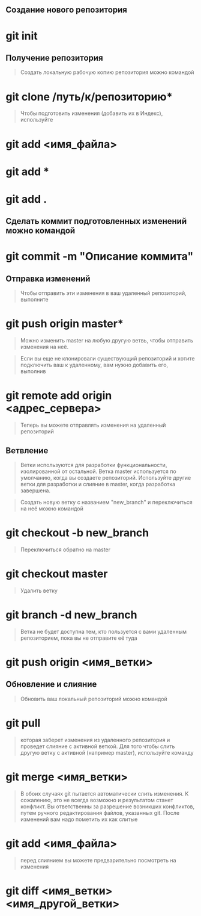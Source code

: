 ## Создание нового репозитория

# git init

## Получение репозитория
>Создать локальную рабочую копию репозитория можно командой

# git clone /путь/к/репозиторию* 


>Чтобы подготовить изменения (добавить их в Индекс), используйте

# git add <имя_файла>
# git add *
# git add .


## Сделать коммит подготовленных изменений можно командой

# git commit -m "Описание коммита"


## Отправка изменений

>Чтобы отправить эти изменения в ваш удаленный репозиторий, выполните

# git push origin master*

>Можно изменить master на любую другую ветвь, чтобы отправить изменения на неё.

>Если вы еще не клонировали существующий репозиторий и 
>хотите подключить ваш к удаленному,
>вам нужно добавить его, выполнив

# git remote add origin <адрес_сервера>

>Теперь вы можете отправлять изменения на удаленный репозиторий


## Ветвление

>Ветки используются для разработки функциональности, 
>изолированной от остальной. Ветка master используется по умолчанию, 
>когда вы создаете репозиторий. Используйте другие ветки для разработки 
>и слияние в master, когда разработка завершена.

>Создать новую ветку с названием "new_branch" и переключиться на неё можно командой

# git checkout -b new_branch

>Переключиться обратно на master

# git checkout master

>Удалить ветку

# git branch -d new_branch

>Ветка не будет доступна тем, кто пользуется с вами удаленным репозиторием, 
>пока вы не отправите её туда

# git push origin <имя_ветки>


## Обновление и слияние

>Обновить ваш локальный репозиторий можно командой

# git pull

>которая заберет изменения из удаленного репозитория и проведет слияние с активной веткой.
>Для того чтобы слить другую ветку с активной (например master), используйте команду

# git merge <имя_ветки>

>В обоих случаях git пытается автоматически слить изменения. 
>К сожалению, это не всегда возможно и результатом станет конфликт. 
>Вы ответственны за разрешение возникших конфликтов, 
>путем ручного редактирования файлов, указанных git. 
>После изменений вам надо пометить их как слитые

# git add <имя_файла> 

>перед слиянием вы можете предварительно посмотреть на изменения

# git diff <имя_ветки> <имя_другой_ветки>